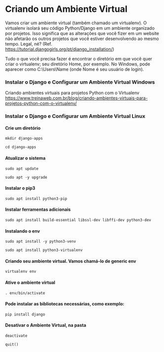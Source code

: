 # Criando um Ambiente Virtual

Vamos criar um ambiente virtual (também chamado um virtualenv). O virtualenv isolará seu código Python/Django em um ambiente organizado por projetos. Isso significa que as alterações que você fizer em um website não afetarão os outros projetos que você estiver desenvolvendo ao mesmo tempo. Legal, né? (Ref. https://tutorial.djangogirls.org/pt/django_installation/)

Tudo o que você precisa fazer é encontrar o diretório em que você quer criar o virtualenv; seu diretório Home, por exemplo. No Windows, pode aparecer como C:\Users\Name (onde Nome é seu usuário de login).

### Instalar o Django e Configurar um Ambiente Virtual Windows

Criando ambientes virtuais para projetos Python com o Virtualenv
https://www.treinaweb.com.br/blog/criando-ambientes-virtuais-para-projetos-python-com-o-virtualenv/

### Instalar o Django e Configurar um Ambiente Virtual  Linux
#### Crie um diretório

```mkdir django-apps ```

```cd django-apps```

#### Atualizar o sistema

```sudo apt update```

```sudo apt -y upgrade```

#### Instalar o pip3

```sudo apt install python3-pip```

#### Instalar ferramentas adicionais

```sudo apt install build-essential libssl-dev libffi-dev python3-dev```

#### Instalando o env

```sudo apt install -y python3-venv```


```sudo apt install python3-virtualenv```

#### Criando seu ambiente virtual. Vamos chamá-lo de generic env

```virtualenv env```

#### Ative o ambiente virtual 

```. env/bin/activate```

#### Pode instalar as bibliotecas necessárias, como exemplo:

```pip install django```

#### Desativar o Ambiente Virtual, na pasta

```deactivate``` 

```quit()```
